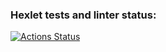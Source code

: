 ### Hexlet tests and linter status:
[![Actions Status](https://github.com/babomdi/python-project-49/workflows/hexlet-check/badge.svg)](https://github.com/babomdi/python-project-49/actions)